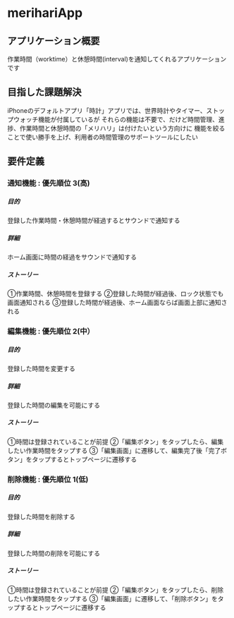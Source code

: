 # merihariApp


## アプリケーション概要

作業時間（worktime）と休憩時間(interval)を通知してくれるアプリケーションです


## 目指した課題解決

iPhoneのデフォルトアプリ「時計」アプリでは、世界時計やタイマー、ストップウォッチ機能が付属しているが
それらの機能は不要で、だけど時間管理、進捗、作業時間と休憩時間の「メリハリ」は付けたいという方向けに
機能を絞ることで使い勝手を上げ、利用者の時間管理のサポートツールにしたい


## 要件定義

### 通知機能 : 優先順位 3(高)

##### 目的
登録した作業時間・休憩時間が経過するとサウンドで通知する

##### 詳細
ホーム画面に時間の経過をサウンドで通知する

##### ストーリー
①作業時間、休憩時間を登録する
②登録した時間が経過後、ロック状態でも画面通知される
③登録した時間が経過後、ホーム画面ならば画面上部に通知される


### 編集機能 : 優先順位 2(中）

##### 目的
登録した時間を変更する

##### 詳細
登録した時間の編集を可能にする

##### ストーリー
①時間は登録されていることが前提
②「編集ボタン」をタップしたら、編集したい作業時間をタップする
③「編集画面」に遷移して、編集完了後「完了ボタン」をタップするとトップページに遷移する


### 削除機能 : 優先順位 1(低)

##### 目的
登録した時間を削除する

##### 詳細
登録した時間の削除を可能にする

##### ストーリー
①時間は登録されていることが前提
②「編集ボタン」をタップしたら、削除したい作業時間をタップする
③「編集画面」に遷移して、「削除ボタン」をタップするとトップページに遷移する
